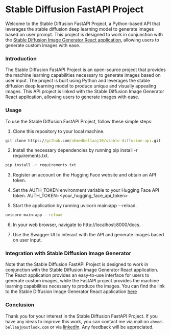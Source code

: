 # Stable Diffusion FastAPI Project
Welcome to the Stable Diffusion FastAPI Project, a Python-based API that leverages the stable diffusion deep learning model to generate images based on user prompt. This project is designed to work in conjunction with the <a href="https://github.com/ahmedbellaaj10/react-stable-diffusion-app">Stable Diffusion Image Generator React application</a>, allowing users to generate custom images with ease.

### Introduction
The Stable Diffusion FastAPI Project is an open-source project that provides the machine learning capabilities necessary to generate images based on user input. The project is built using Python and leverages the stable diffusion deep learning model to produce unique and visually appealing images. This API project is linked with the Stable Diffusion Image Generator React application, allowing users to generate images with ease.

### Usage
To use the Stable Diffusion FastAPI Project, follow these simple steps:

1. Clone this repository to your local machine.
```cmd
git clone https://github.com/ahmedbellaaj10/stable-diffusion-api.git
```

2. Install the necessary dependencies by running pip install -r requirements.txt.
```cmd
pip install -r requirements.txt
```

3. Register an account on the Hugging Face website and obtain an API token.

4. Set the AUTH_TOKEN environment variable to your Hugging Face API token.
AUTH_TOKEN=<your_hugging_face_api_token>

5. Start the application by running uvicorn main:app --reload.
```cmd
uvicorn main:app --reload
```

6. In your web browser, navigate to http://localhost:8000/docs.

7. Use the Swagger UI to interact with the API and generate images based on user input.

### Integration with Stable Diffusion Image Generator
Note that the Stable Diffusion FastAPI Project is designed to work in conjunction with the Stable Diffusion Image Generator React application. The React application provides an easy-to-use interface for users to generate custom images, while the FastAPI project provides the machine learning capabilities necessary to produce the images. You can find the link to the Stable Diffusion Image Generator React application <a href="https://github.com/ahmedbellaaj10/react-stable-diffusion-app">here</a>

### Conclusion
Thank you for your interest in the Stable Diffusion FastAPI Project. If you have any ideas to improve this work, you can contact me via mail on ```ahmed-bellaaj@outlook.com``` or via [linkedIn](https://www.linkedin.com/in/ahmed-bellaaj/).
Any feedback will be appreciated.